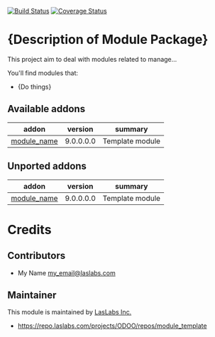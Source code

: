 [![Build Status](https://travis-ci.org/laslabs/odoo-module_template.svg?branch=9.0)](https://travis-ci.org/laslabs/odoo-module_template)
[![Coverage Status](https://coveralls.io/repos/laslabs/odoo-module_template/badge.png?branch=9.0)](https://coveralls.io/r/LasLabs/odoo-module_template?branch=9.0)

{Description of Module Package}
=============================

This project aim to deal with modules related to manage...

You'll find modules that:

 - {Do things}
 
[//]: # (addons)
Available addons
----------------
addon | version | summary
--- | --- | ---
[module_name](module_name/) | 9.0.0.0.0 | Template module


Unported addons
---------------
addon | version | summary
--- | --- | ---
[module_name](module_name/) | 9.0.0.0.0 | Template module


[//]: # (end addons)

Credits
=======

Contributors
------------

* My Name <my_email@laslabs.com>

Maintainer
----------

This module is maintained by [LasLabs Inc.](https://laslabs.com)

* https://repo.laslabs.com/projects/ODOO/repos/module_template
